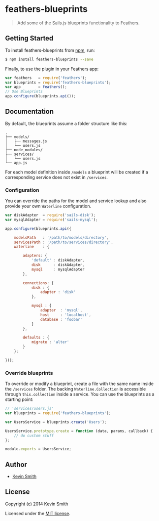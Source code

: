 # feathers-blueprints

> Add some of the Sails.js blueprints functionality to Feathers.

## Getting Started

To install feathers-blueprints from [npm](https://www.npmjs.org/), run:

```bash
$ npm install feathers-blueprints --save
```

Finally, to use the plugin in your Feathers app:

```javascript
var feathers   = require('feathers');
var blueprints = require('feathers-blueprints');
var app        = feathers();
// Use Blueprints
app.configure(blueprints.api());
```

## Documentation

By default, the blueprints assume a folder structure like this:

```
.
├── models/
│   ├── messages.js
│   └── users.js
├── node_modules/
├── services/
│   └── users.js
└── app.js
```

For each model definition inside `/models` a blueprint will be created if a corresponding service does not exist in `/services`.

### Configuration

You can override the paths for the model and service lookup and also provide your own `Waterline` configuration.

```JavaScript
var diskAdapter  = require('sails-disk');
var mysqlAdapter = require('sails-mysql');

app.configure(blueprints.api({

    modelsPath   : '/path/to/models/directory',
    servicesPath : '/path/to/services/directory',
    waterline    : {

        adapters: {
            'default' : diskAdapter,
            disk      : diskAdapter,
            mysql     : mysqlAdapter
        },

        connections: {
            disk : {
                adapter : 'disk'
            },

            mysql : {
                adapter  : 'mysql',
                host     : 'localhost',
                database : 'foobar'
            }
        },

        defaults : {
            migrate : 'alter'
        }
    };

}));
```

### Override blueprints

To override or modify a blueprint, create a file with the same name inside the `/services` folder. The backing `Waterline.Collection` is accessible through `this.collection` inside a service. You can use the blueprints as a starting point:

```JavaScript
// 'services/users.js'
var blueprints = require('feathers-blueprints');

var UsersService = blueprints.create('Users');

UsersService.prototype.create = function (data, params, callback) {
    // do custom stuff
};

module.exports = UsersService;
```

## Author

- [Kevin Smith](https://github.com/ksmth)

## License

Copyright (c) 2014 Kevin Smith

Licensed under the [MIT license](LICENSE).

